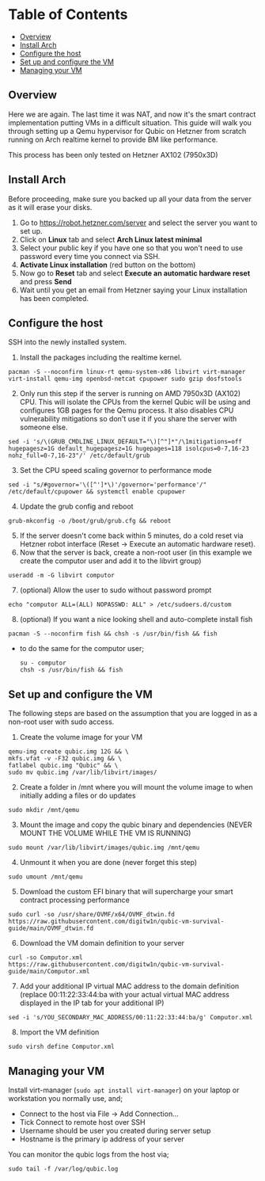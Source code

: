# Table of Contents
- [Overview](#overview)
- [Install Arch](#install-arch)
- [Configure the host](#configure-the-host)
- [Set up and configure the VM](#set-up-and-configure-the-vm)
- [Managing your VM](#managing-your-vm)

## Overview

Here we are again. The last time it was NAT, and now it's the smart contract implementation putting VMs in a difficult situation.
This guide will walk you through setting up a Qemu hypervisor for Qubic on Hetzner from scratch running on Arch realtime kernel to provide BM like performance.

This process has been only tested on Hetzner AX102 (7950x3D)

## Install Arch 

Before proceeding, make sure you backed up all your data from the server as it will erase your disks.

1. Go to https://robot.hetzner.com/server and select the server you want to set up.
2. Click on **Linux** tab and select **Arch Linux latest minimal**
3. Select your public key if you have one so that you won't need to use password every time you connect via SSH.
4. **Activate Linux installation** (red button on the bottom)
5. Now go to **Reset** tab and select **Execute an automatic hardware reset** and press **Send**
6. Wait until you get an email from Hetzner saying your Linux installation has been completed.

## Configure the host

SSH into the newly installed system.

1. Install the packages including the realtime kernel.
```
pacman -S --noconfirm linux-rt qemu-system-x86 libvirt virt-manager virt-install qemu-img openbsd-netcat cpupower sudo gzip dosfstools
```
2. Only run this step if the server is running on AMD 7950x3D (AX102) CPU. This will isolate the CPUs from the kernel Qubic will be using and configures 1GB pages for the Qemu process. It also disables CPU vulnerability mitigations so don't use it if you share the server with someone else.
```
sed -i 's/\(GRUB_CMDLINE_LINUX_DEFAULT="\)[^"]*"/\1mitigations=off hugepagesz=1G default_hugepagesz=1G hugepages=118 isolcpus=0-7,16-23 nohz_full=0-7,16-23"/' /etc/default/grub
```
3. Set the CPU speed scaling governor to performance mode
```
sed -i "s/#governor='\([^']*\)'/governor='performance'/" /etc/default/cpupower && systemctl enable cpupower
```
4. Update the grub config and reboot
```
grub-mkconfig -o /boot/grub/grub.cfg && reboot
```
5. If the server doesn't come back within 5 minutes, do a cold reset via Hetzner robot interface (Reset -> Execute an automatic hardware reset).
6. Now that the server is back, create a non-root user (in this example we create the computor user and add it to the libvirt group)
```
useradd -m -G libvirt computor
```
7. (optional) Allow the user to sudo without password prompt
```
echo "computor ALL=(ALL) NOPASSWD: ALL" > /etc/sudoers.d/custom
```
8. (optional) If you want a nice looking shell and auto-complete install fish
```
pacman -S --noconfirm fish && chsh -s /usr/bin/fish && fish
```
* to do the same for the computor user;
  ```
  su - computor
  chsh -s /usr/bin/fish && fish
  ```
## Set up and configure the VM

The following steps are based on the assumption that you are logged in as a non-root user with sudo access.

1. Create the volume image for your VM
```
qemu-img create qubic.img 12G && \
mkfs.vfat -v -F32 qubic.img && \
fatlabel qubic.img "Qubic" && \
sudo mv qubic.img /var/lib/libvirt/images/
```
2. Create a folder in /mnt where you will mount the volume image to when initially adding a files or do updates
```
sudo mkdir /mnt/qemu
```
3. Mount the image and copy the qubic binary and dependencies (NEVER MOUNT THE VOLUME WHILE THE VM IS RUNNING)
```
sudo mount /var/lib/libvirt/images/qubic.img /mnt/qemu
```
4. Unmount it when you are done (never forget this step)
```
sudo umount /mnt/qemu
```
5. Download the custom EFI binary that will supercharge your smart contract processing performance
```
sudo curl -so /usr/share/OVMF/x64/OVMF_dtwin.fd https://raw.githubusercontent.com/digitw1n/qubic-vm-survival-guide/main/OVMF_dtwin.fd
```
6. Download the VM domain definition to your server
```
curl -so Computor.xml https://raw.githubusercontent.com/digitw1n/qubic-vm-survival-guide/main/Computor.xml
```
7. Add your additional IP virtual MAC address to the domain definition (replace 00:11:22:33:44:ba with your actual virtual MAC address displayed in the IP tab for your additional IP)
```
sed -i 's/YOU_SECONDARY_MAC_ADDRESS/00:11:22:33:44:ba/g' Computor.xml
```
8. Import the VM definition
```
sudo virsh define Computor.xml
```

## Managing your VM

Install virt-manager (`sudo apt install virt-manager`) on your laptop or workstation you normally use, and;
- Connect to the host via File -> Add Connection...
- Tick Connect to remote host over SSH
- Username should be user you created during server setup
- Hostname is the primary ip address of your server

You can monitor the qubic logs from the host via;
```
sudo tail -f /var/log/qubic.log
```

